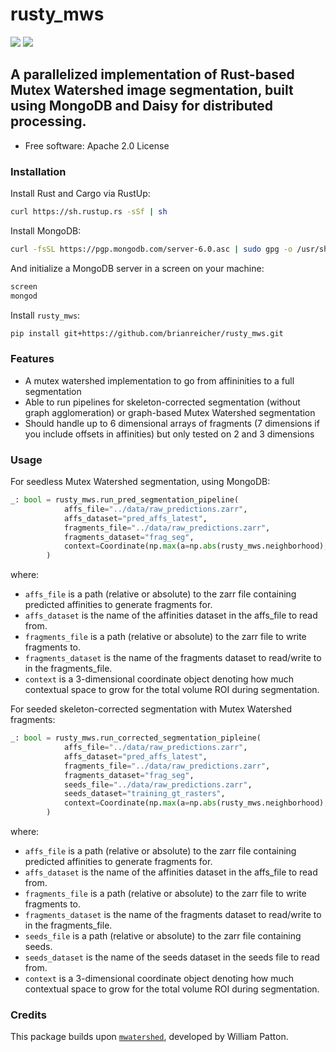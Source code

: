 # rusty_mws

[![](https://img.shields.io/pypi/pyversions/mwatershed.svg)](https://pypi.python.org/pypi/mwatershed)
[![](https://img.shields.io/badge/code%20style-black-000000.svg)](https://github.com/ambv/black)


## A parallelized implementation of Rust-based Mutex Watershed image segmentation, built using MongoDB and Daisy for distributed processing.



* Free software: Apache 2.0 License

### Installation

Install Rust and Cargo via RustUp:

```bash
curl https://sh.rustup.rs -sSf | sh
```


Install MongoDB:

```bash
curl -fsSL https://pgp.mongodb.com/server-6.0.asc | sudo gpg -o /usr/share/keyrings/mongodb-server-6.0.gpg --dearmor
```


And initialize a MongoDB server in a screen on your machine:

```bash
screen
mongod
```

Install `rusty_mws`:

```bash
pip install git+https://github.com/brianreicher/rusty_mws.git
```

### Features

* A mutex watershed implementation to go from affininities to a full segmentation
* Able to run pipelines for skeleton-corrected segmentation (without graph agglomeration) or graph-based Mutex Watershed segmentation
* Should handle up to 6 dimensional arrays of fragments (7 dimensions if you include offsets in affinities) but only tested on 2 and 3 dimensions

### Usage

For seedless Mutex Watershed segmentation, using MongoDB:
```python
_: bool = rusty_mws.run_pred_segmentation_pipeline(
            affs_file="../data/raw_predictions.zarr",
            affs_dataset="pred_affs_latest",
            fragments_file="../data/raw_predictions.zarr",
            fragments_dataset="frag_seg",
            context=Coordinate(np.max(a=np.abs(rusty_mws.neighborhood), axis=0)),
        )
```
where:
* `affs_file` is a path (relative or absolute) to the zarr file containing predicted affinities to generate fragments for.
* `affs_dataset` is the name of the affinities dataset in the affs_file to read from.
* `fragments_file` is a path (relative or absolute) to the zarr file to write fragments to.
* `fragments_dataset` is the name of the fragments dataset to read/write to in the fragments_file.
* `context` is a 3-dimensional coordinate object denoting how much contextual space to grow for the total volume ROI during segmentation.

For seeded skeleton-corrected segmentation with Mutex Watershed fragments:
```python
_: bool = rusty_mws.run_corrected_segmentation_pipleine(
            affs_file="../data/raw_predictions.zarr",
            affs_dataset="pred_affs_latest",
            fragments_file="../data/raw_predictions.zarr",
            fragments_dataset="frag_seg",
            seeds_file="../data/raw_predictions.zarr",
            seeds_dataset="training_gt_rasters",
            context=Coordinate(np.max(a=np.abs(rusty_mws.neighborhood), axis=0)),
        )
```
where:
* `affs_file` is a path (relative or absolute) to the zarr file containing predicted affinities to generate fragments for.
* `affs_dataset` is the name of the affinities dataset in the affs_file to read from.
* `fragments_file` is a path (relative or absolute) to the zarr file to write fragments to.
* `fragments_dataset` is the name of the fragments dataset to read/write to in the fragments_file.
* `seeds_file` is a path (relative or absolute) to the zarr file containing seeds.
* `seeds_dataset` is the name of the seeds dataset in the seeds file to read from.
* `context` is a 3-dimensional coordinate object denoting how much contextual space to grow for the total volume ROI during segmentation.

### Credits

This package builds upon [`mwatershed`](https://github.com/pattonw/mwatershed), developed by William Patton.
